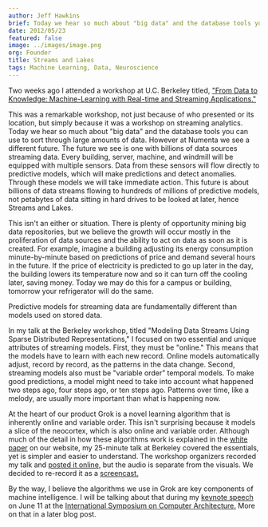 ```yaml
---
author: Jeff Hawkins
brief: Today we hear so much about "big data" and the database tools you can use to sort through large amounts of data. However at Numenta we see a different future.
date: 2012/05/23
featured: false
image: ../images/image.png
org: Founder
title: Streams and Lakes
tags: Machine Learning, Data, Neuroscience
---
```


Two weeks ago I attended a workshop at U.C. Berkeley titled, ["From Data to
Knowledge: Machine-Learning with Real-time and Streaming
Applications."](http://lyra.berkeley.edu/CDIConf/)

This was a remarkable workshop, not just because of who presented or its
location, but simply because it was a workshop on streaming analytics.  Today we
hear so much about "big data" and the database tools you can use to sort through
large amounts of data.  However at Numenta we see a different future.  The
future we see is one with billions of data sources streaming data.  Every
building, server, machine, and windmill will be equipped with multiple sensors.
Data from these sensors will flow directly to predictive models, which will make
predictions and detect anomalies.  Through these models we will take immediate
action.  This future is about billions of data streams flowing to hundreds of
millions of predictive models, not petabytes of data sitting in hard drives to
be looked at later, hence Streams and Lakes.

This isn't an either or situation.  There is plenty of opportunity mining big
data repositories, but we believe the growth will occur mostly in the
proliferation of data sources and the ability to act on data as soon as it is
created.  For example, imagine a building adjusting its energy consumption
minute-by-minute based on predictions of price and demand several hours in the
future.  If the price of electricity is predicted to go up later in the day, the
building lowers its temperature now and so it can turn off the cooling later,
saving money.  Today we may do this for a campus or building, tomorrow your
refrigerator will do the same.

Predictive models for streaming data are fundamentally different than models
used on stored data.

In my talk at the Berkeley workshop, titled "Modeling Data Streams Using Sparse
Distributed Representations," I focused on two essential and unique attributes
of streaming models.  First, they must be "online."  This means that the models
have to learn with each new record.  Online models automatically adjust, record
by record, as the patterns in the data change.  Second, streaming models also
must be "variable order" temporal models.  To make good predictions, a model
might need to take into account what happened two steps ago, four steps ago, or
ten steps ago.  Patterns over time, like a melody, are usually more important
than what is happening now.

At the heart of our product Grok is a novel learning algorithm that is
inherently online and variable order.  This isn't surprising because it models a
slice of the neocortex, which is also online and variable order.  Although much
of the detail in how these algorithms work is explained in the
[white paper](http://numenta.org/cla-white-paper.html) on our website, my
25-minute talk at Berkeley covered the essentials, yet is simpler and easier to
understand.  The workshop organizers recorded my talk and
[posted it online,](http://www.youtube.com/watch?v=nfUT3UbYhjM) but the audio is
separate from the visuals.  We decided to re-record it as a
[screencast.](http://youtu.be/iNMbsvK8Q8Y)

By the way, I believe the algorithms we use in Grok are key components of
machine intelligence.  I will be talking about that during my
[keynote speech](http://isca2012.ittc.ku.edu/index.php?option=com_content&view=article&id=65&Itemid=57)
on June 11 at the
[International Symposium on Computer Architecture.](http://isca2012.ittc.ku.edu/)
More on that in a later blog post.
